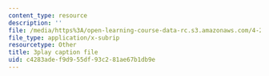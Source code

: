 ```yaml
---
content_type: resource
description: ''
file: /media/https%3A/open-learning-course-data-rc.s3.amazonaws.com/4-241j-theory-of-city-form-spring-2013/c4283adef9d955df93c281ae67b1db9e_qBrYZb6tdo4.vtt
file_type: application/x-subrip
resourcetype: Other
title: 3play caption file
uid: c4283ade-f9d9-55df-93c2-81ae67b1db9e
---
```

